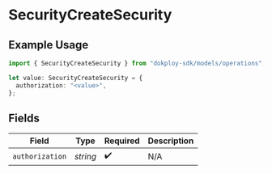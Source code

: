 # SecurityCreateSecurity

## Example Usage

```typescript
import { SecurityCreateSecurity } from "dokploy-sdk/models/operations";

let value: SecurityCreateSecurity = {
  authorization: "<value>",
};
```

## Fields

| Field              | Type               | Required           | Description        |
| ------------------ | ------------------ | ------------------ | ------------------ |
| `authorization`    | *string*           | :heavy_check_mark: | N/A                |